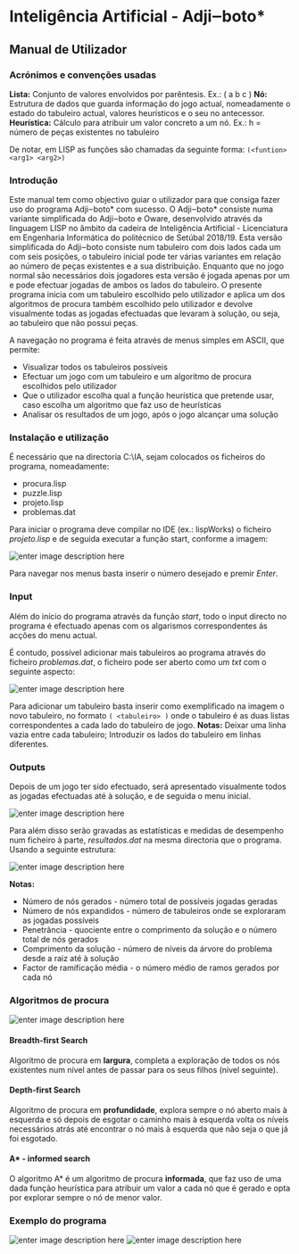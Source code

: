 
# Inteligência Artificial - Adji‒boto*
## Manual de Utilizador 


### Acrónimos e convenções usadas

__Lista:__  Conjunto de valores envolvidos por parêntesis. Ex.: ( a b c )
__Nó:__ Estrutura de dados que guarda informação do jogo actual, nomeadamente o estado do tabuleiro actual, valores heurísticos e o seu no antecessor.
__Heurística:__ Cálculo para atribuir um valor concreto a um nó. 
Ex.: h = número de peças existentes no tabuleiro

De notar, em LISP as funções são chamadas da seguinte forma: 
`(<funtion> <arg1> <arg2>)`

### Introdução
Este manual tem como objectivo guiar o utilizador para que consiga fazer uso do programa Adji‒boto* com sucesso. O Adji‒boto* consiste numa variante simplificada do Adji‒boto e Oware, desenvolvido através da linguagem LISP no âmbito da cadeira de Inteligência Artificial - Licenciatura em Engenharia Informática do politécnico de Setúbal 2018/19.
Esta versão simplificada do Adji‒boto consiste num tabuleiro com dois lados cada um com seis posições, o tabuleiro inicial pode ter várias variantes em relação ao número de peças existentes e a sua distribuição. Enquanto que no jogo normal são necessários dois jogadores esta versão é jogada apenas por um e pode efectuar jogadas de ambos os lados do tabuleiro.
O presente programa inicia com um tabuleiro escolhido pelo utilizador e aplica um dos algoritmos de procura também escolhido pelo utilizador e devolve visualmente todas as jogadas efectuadas que levaram à solução, ou seja, ao tabuleiro que não possui peças.

A navegação no programa é feita através de menus simples em ASCII, que permite:

 - Visualizar todos os tabuleiros possíveis 
 - Efectuar um jogo com um tabuleiro e um algoritmo de procura escolhidos pelo utilizador
 - Que o utilizador escolha qual a função heurística que pretende usar, caso escolha um algoritmo que faz uso de heurísticas
 - Analisar os resultados de um jogo, após o jogo alcançar uma solução

### Instalação e utilização

É necessário que na directoria C:\IA, sejam colocados os ficheiros do programa, nomeadamente:

 - procura.lisp
 - puzzle.lisp
 - projeto.lisp
 - problemas.dat

Para iniciar o programa deve compilar no IDE (ex.: lispWorks) o ficheiro *projeto.lisp* e de seguida executar a função start, conforme a imagem:

![enter image description here](https://lh3.googleusercontent.com/P0n2GFRhErYECHN1pUmWm4StMZ9FiWzwO7GxhXcyGKkjKIXJxtrfkG0FSUmitBipZYkUPxow8-A)

Para navegar nos menus basta inserir o número desejado e premir *Enter*.

### Input

Além do início do programa através da função *start*, todo o input directo no programa é efectuado apenas com os algarismos correspondentes ás acções do menu actual.

É contudo, possível adicionar mais tabuleiros ao programa através do ficheiro *problemas.dat*, o ficheiro pode ser aberto como um *txt* com o seguinte aspecto:

![enter image description here](https://lh3.googleusercontent.com/s8VOgA6M3vYk2ipFC9tZjOGINploonOypQVEYUlFm0j-AeERk_2i1l5frLRwkWqXTNyw5UhNOZg)

Para adicionar um tabuleiro basta inserir como exemplificado na imagem o novo tabuleiro, no formato `( <tabuleiro> )` onde o tabuleiro é as duas listas correspondentes a cada lado do tabuleiro de jogo.
__Notas:__ Deixar uma linha vazia entre cada tabuleiro; Introduzir os lados do tabuleiro em linhas diferentes.

### Outputs

Depois de um jogo ter sido efectuado, será apresentado visualmente todos as jogadas efectuadas até à solução, e de seguida o menu inicial.

![enter image description here](https://lh3.googleusercontent.com/gJEk1yEfui_Gxo30DMFnpHMe1fv3uAIbVTSUl0B3SdwJFqNfuekHxKWCmgas30qEKJEx_XcAs6o)

Para além disso serão gravadas as estatísticas e medidas de desempenho num ficheiro à parte, *resultados.dat* na mesma directoria que o programa. Usando a seguinte estrutura:

![enter image description here](https://lh3.googleusercontent.com/KN8YFzFG4n9Wh-EiNsyYnfXg7SNvkaRCPfyfanq6e6zEuXXlO1yCxAh-xAWmOkiVFU-HvdNWckg)

__Notas:__
 - Número de nós gerados - número total de possíveis jogadas geradas
 - Número de nós expandidos - número de tabuleiros onde se exploraram as jogadas possíveis
 - Penetrância - quociente entre o comprimento da solução e o número total de nós gerados
 - Comprimento da solução - número de níveis da árvore do problema desde a raiz até à solução
 - Factor de ramificação média - o número médio de ramos gerados por cada nó

### Algoritmos de procura
![enter image description here](https://kevhuang.com/content/images/2015/06/tree-traversal.gif)

#### Breadth-first Search
Algoritmo de procura em __largura__, completa a exploração de todos os nós existentes num nível antes de passar para os seus filhos (nível seguinte).

#### Depth-first Search
Algoritmo de procura em __profundidade__, explora sempre o nó aberto mais à esquerda e só depois de esgotar o caminho mais à esquerda volta os níveis necessários atrás até encontrar o nó mais à esquerda que não seja o que já foi esgotado.

#### A* - informed search
O algoritmo A* é um algoritmo de procura __informada__, que faz uso de uma dada função heurística para atribuir um valor a cada nó que é gerado e opta por explorar sempre o nó de menor valor.

### Exemplo do programa

![enter image description here](https://lh3.googleusercontent.com/WA8dXJ2VbAbgNj-E5bW2VmkCqXfuD2kzmXGgm4TGBFbJcadXxj929xg01ORo_We3byldsrgxpbw)
![enter image description here](https://lh3.googleusercontent.com/7qpoLOle51l0yrRLIpBgpmIWxGQXgiZC-9SBmEV36WQZF7SYAMFDnNJbbGqBKlzm61sag0agjBA)

<!--stackedit_data:
eyJoaXN0b3J5IjpbLTIwMTkwMzgzMzQsMTE3NDc1Mjk1Nl19
-->